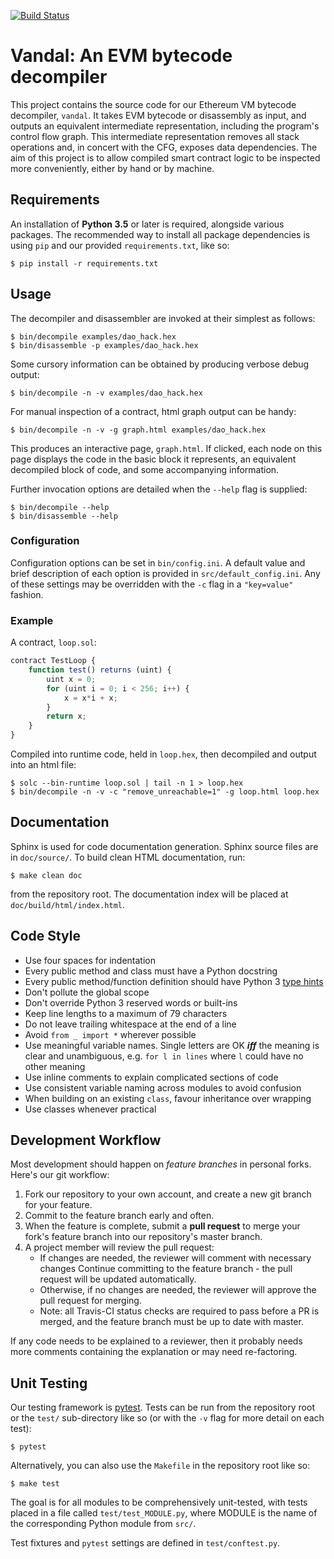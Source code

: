 [![Build Status](https://travis-ci.org/usyd-blockchain/vandal.svg?branch=master)](https://travis-ci.org/usyd-blockchain/vandal)

# Vandal: An EVM bytecode decompiler

This project contains the source code for our Ethereum VM bytecode decompiler,
`vandal`. It takes EVM bytecode or disassembly as input, and outputs an
equivalent intermediate representation, including the program's control flow
graph. This intermediate representation removes all stack operations and, in
concert with the CFG, exposes data dependencies. The aim of this project is to
allow compiled smart contract logic to be inspected more conveniently, either
by hand or by machine.


## Requirements

An installation of **Python 3.5** or later is required, alongside various
packages. The recommended way to install all package dependencies is using
`pip` and our provided `requirements.txt`, like so:

```
$ pip install -r requirements.txt
```


## Usage

The decompiler and disassembler are invoked at their simplest as follows:

```
$ bin/decompile examples/dao_hack.hex
$ bin/disassemble -p examples/dao_hack.hex
```

Some cursory information can be obtained by producing verbose debug output:

```
$ bin/decompile -n -v examples/dao_hack.hex
```

For manual inspection of a contract, html graph output can be handy:

```
$ bin/decompile -n -v -g graph.html examples/dao_hack.hex
```

This produces an interactive page, `graph.html`. If clicked, each node on this
page displays the code in the basic block it represents, an equivalent
decompiled block of code, and some accompanying information.


Further invocation options are detailed when the `--help` flag is supplied:

```
$ bin/decompile --help
$ bin/disassemble --help
```

### Configuration

Configuration options can be set in `bin/config.ini`. A default value and brief
description of each option is provided in `src/default_config.ini`. Any of
these settings may be overridden with the `-c` flag in a `"key=value"` fashion.

### Example

A contract, `loop.sol`:
```javascript
contract TestLoop {
    function test() returns (uint) {
        uint x = 0;
        for (uint i = 0; i < 256; i++) {
            x = x*i + x;
        }
        return x;
    }
}
```

Compiled into runtime code, held in `loop.hex`, then decompiled
and output into an html file:
```
$ solc --bin-runtime loop.sol | tail -n 1 > loop.hex
$ bin/decompile -n -v -c "remove_unreachable=1" -g loop.html loop.hex
```


## Documentation

Sphinx is used for code documentation generation. Sphinx source files are in
`doc/source/`. To build clean HTML documentation, run:

```
$ make clean doc
```

from the repository root. The documentation index will be placed at
`doc/build/html/index.html`.


## Code Style

- Use four spaces for indentation
- Every public method and class must have a Python docstring
- Every public method/function definition should have Python 3
  [type hints](https://docs.python.org/3/library/typing.html)
- Don't pollute the global scope
- Don't override Python 3 reserved words or built-ins
- Keep line lengths to a maximum of 79 characters
- Do not leave trailing whitespace at the end of a line
- Avoid `from _ import *` wherever possible
- Use meaningful variable names. Single letters are OK ***iff*** the meaning is
  clear and unambiguous, e.g. `for l in lines` where `l` could have no other
  meaning
- Use inline comments to explain complicated sections of code
- Use consistent variable naming across modules to avoid confusion
- When building on an existing `class`, favour inheritance over wrapping
- Use classes whenever practical

## Development Workflow

Most development should happen on *feature branches* in personal forks. Here's
our git workflow:

1. Fork our repository to your own account, and create a new git branch for
   your feature.
2. Commit to the feature branch early and often.
3. When the feature is complete, submit a **pull request** to merge your fork's
   feature branch into our repository's master branch.
4. A project member will review the pull request:
    - If changes are needed, the reviewer will comment with necessary changes
      Continue committing to the feature branch - the pull request will be
      updated automatically.
    - Otherwise, if no changes are needed, the reviewer will approve the pull
      request for merging.
    - Note: all Travis-CI status checks are required to pass before a PR is
      merged, and the feature branch must be up to date with master.

If any code needs to be explained to a reviewer, then it probably needs
more comments containing the explanation or may need re-factoring.

## Unit Testing

Our testing framework is [pytest](http://doc.pytest.org/). Tests can be run
from the repository root or the `test/` sub-directory like so (or with the `-v`
flag for more detail on each test):

```
$ pytest
```

Alternatively, you can also use the `Makefile` in the repository root like so:

```
$ make test
```

The goal is for all modules to be comprehensively unit-tested, with tests
placed in a file called `test/test_MODULE.py`, where MODULE is the name of the
corresponding Python module from `src/`.

Test fixtures and `pytest` settings are defined in `test/conftest.py`.
